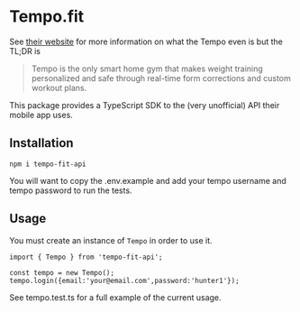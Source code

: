 # Tempo.fit

See [their website](https://tempo.fit/) for more information on what the Tempo even is but the TL;DR is 
>Tempo is the only smart home gym that makes weight training personalized and safe through real-time form corrections and custom workout plans.

This package provides a TypeScript SDK to the (very unofficial) API their mobile app uses. 

## Installation
```
npm i tempo-fit-api
```

You will want to copy the .env.example and add your tempo username and tempo password to run the tests.

## Usage
You must create an instance of `Tempo` in order to use it.

```
import { Tempo } from 'tempo-fit-api';

const tempo = new Tempo();
tempo.login({email:'your@email.com',password:'hunter1'});
```

See tempo.test.ts for a full example of the current usage.
